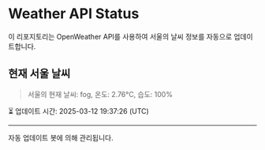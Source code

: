 
# Weather API Status

이 리포지토리는 OpenWeather API를 사용하여 서울의 날씨 정보를 자동으로 업데이트합니다.

## 현재 서울 날씨
> 서울의 현재 날씨: fog, 온도: 2.76°C, 습도: 100%

⏳ 업데이트 시간: 2025-03-12 19:37:26 (UTC)

---
자동 업데이트 봇에 의해 관리됩니다.
